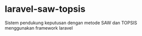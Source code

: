 # laravel-saw-topsis
Sistem pendukung keputusan dengan metode SAW dan TOPSIS menggunakan framework laravel

